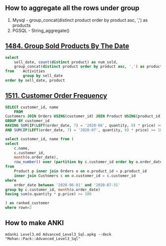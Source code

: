 ## How to aggregate all the rows under group

1. Mysql - group_concat(distinct product order by product asc, ',') as products
2. PGSQL - String_aggregate()


## [1484. Group Sold Products By The Date](https://leetcode.com/problems/group-sold-products-by-the-date/description/)

```sql
select 
    sell_date, count(distinct product) as num_sold,
    group_concat(distinct product order by product asc, ',') as products
from    Activities
        group by sell_date
order by sell_date, product
```

## [1511. Customer Order Frequency](https://leetcode.com/problems/customer-order-frequency/description/)

```sql
SELECT customer_id, name
    FROM 
Customers JOIN Orders USING(customer_id) JOIN Product USING(product_id)
GROUP BY customer_id
HAVING SUM(IF(LEFT(order_date, 7) = '2020-06', quantity, 0) * price) >= 100
AND SUM(IF(LEFT(order_date, 7) = '2020-07', quantity, 0) * price) >= 100
```

```sql
select customer_id, name from (
select 
    c.name,
    c.customer_id,
    month(o.order_date),
    row_number() over (partition by c.customer_id order by o.order_date) as rown
from 
    Product p inner join Orders o on o.product_id = p.product_id
    inner join Customers c on o.customer_id = c.customer_id
where 
    order_date between '2020-06-01' and '2020-07-31'
group by c.customer_id, month(o.order_date)
having sum(o.quantity * p.price) >= 100

) as ranked_customer
where rown=2
```

## How to make ANKI
```
mdanki Level3.md Advanced_Level3_Sql.apkg --deck "Mohan::Pack::Advanced_Level3_Sql"
```
